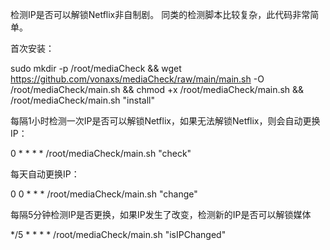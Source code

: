 检测IP是否可以解锁Netflix非自制剧。
同类的检测脚本比较复杂，此代码非常简单。

首次安装：

sudo mkdir -p /root/mediaCheck && wget https://github.com/vonaxs/mediaCheck/raw/main/main.sh -O /root/mediaCheck/main.sh && chmod +x /root/mediaCheck/main.sh && /root/mediaCheck/main.sh "install"

每隔1小时检测一次IP是否可以解锁Netflix，如果无法解锁Netflix，则会自动更换IP：

0 * * * * /root/mediaCheck/main.sh "check"

每天自动更换IP：

0 0 * * * /root/mediaCheck/main.sh "change"

每隔5分钟检测IP是否更换，如果IP发生了改变，检测新的IP是否可以解锁媒体

*/5 * * * * /root/mediaCheck/main.sh "isIPChanged"
